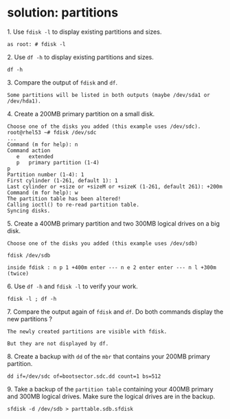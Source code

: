 # solution: partitions

1\. Use `fdisk -l` to display existing partitions and sizes.

    as root: # fdisk -l

2\. Use `df -h` to display existing partitions and sizes.

    df -h

3\. Compare the output of `fdisk` and `df`.

    Some partitions will be listed in both outputs (maybe /dev/sda1 or /dev/hda1).

4\. Create a 200MB primary partition on a small disk.

    Choose one of the disks you added (this example uses /dev/sdc).
    root@rhel53 ~# fdisk /dev/sdc
    ...
    Command (m for help): n
    Command action
       e   extended
       p   primary partition (1-4)
    p
    Partition number (1-4): 1
    First cylinder (1-261, default 1): 1
    Last cylinder or +size or +sizeM or +sizeK (1-261, default 261): +200m
    Command (m for help): w
    The partition table has been altered!
    Calling ioctl() to re-read partition table.
    Syncing disks.

5\. Create a 400MB primary partition and two 300MB logical drives on a
big disk.

    Choose one of the disks you added (this example uses /dev/sdb)

    fdisk /dev/sdb

    inside fdisk : n p 1 +400m enter --- n e 2 enter enter --- n l +300m (twice)

6\. Use `df -h` and `fdisk -l` to verify your work.

    fdisk -l ; df -h

7\. Compare the output again of `fdisk` and `df`. Do both commands
display the new partitions ?

    The newly created partitions are visible with fdisk.

    But they are not displayed by df.

8\. Create a backup with `dd` of the `mbr` that contains your 200MB
primary partition.

    dd if=/dev/sdc of=bootsector.sdc.dd count=1 bs=512

9\. Take a backup of the `partition table` containing your 400MB primary
and 300MB logical drives. Make sure the logical drives are in the
backup.

    sfdisk -d /dev/sdb > parttable.sdb.sfdisk
